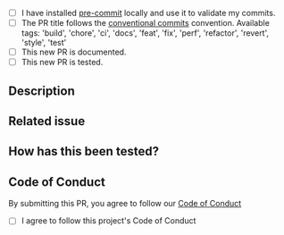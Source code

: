 <!-- Thank you for your contribution to ponio! -->
<!-- ༊彡 -->

<!-- Please check the following before submitting your PR -->
- [ ] I have installed [pre-commit](https://pre-commit.com/) locally and use it to validate my commits.
- [ ] The PR title follows the [conventional commits](https://www.conventionalcommits.org/en/v1.0.0/) convention.
      Available tags: 'build', 'chore', 'ci', 'docs', 'feat', 'fix', 'perf', 'refactor', 'revert', 'style', 'test'
- [ ] This new PR is documented.
- [ ] This new PR is tested.

## Description
<!-- A clear and concise description of what you have done in this PR. -->

## Related issue
<!-- List the issues solved by this PR, if any. -->

## How has this been tested?
<!-- Give the list of files used to test this new implementation. -->

## Code of Conduct
By submitting this PR, you agree to follow our [Code of Conduct](https://github.com/hpc-maths/ponio/blob/master/ponio/doc/CODE_OF_CONDUCT.md)
- [ ] I agree to follow this project's Code of Conduct
